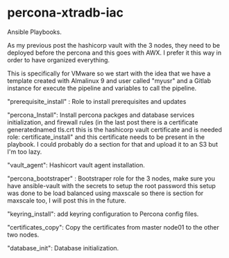 # percona-xtradb-iac

Ansible Playbooks.

As my previous post the hashicorp vault with the 3 nodes, they need to be deployed before the percona and this goes with AWX. I prefer it this way in order to have organized everything.

This is specifically for VMware so we start with the idea that we have a template created with Almalinux 9 and user called "myusr" and a Gitlab instance for execute the pipeline and variables to call the pipeline.

"prerequisite_install" : Role to install prerequisites and updates

"percona_Install": Install percona packges and database services initialization, and firewall rules (in the last post there is a certificate generatednamed tls.crt this is the hashicorp vault certificate and is needed role: certificate_install" and this certificate needs to be present in the playbook. I could probably do a section for that and upload it to an S3 but I'm too lazy.

"vault_agent": Hashicort vault agent installation.

"percona_bootstraper" : Bootstraper role for the 3 nodes, make sure you have ansible-vault with the secrets to setup the root password this setup was done to be load balanced using maxscale so there is section for maxscale too, I will post this in the future.

"keyring_install": add keyring configuration to Percona config files.

"certificates_copy": Copy the certificates from master node01 to the other two nodes.

"database_init": Database initialization.

